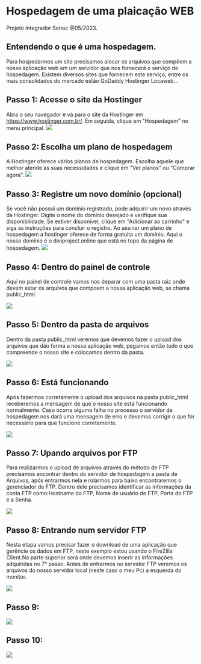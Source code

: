 # Hospedagem de uma plaicação WEB
Projeto integrador Senac @05/2023.

## Entendendo o que é uma hospedagem.
Para hospedarmos um site precisamos alocar os arquivos que compôem a nossa aplicação web em um 
servidor que nos fornecerá o serviço de hospedagem. Existem diversos sites que fornecem este serviço, entre os mais consolidados do mercado estão GoDaddy Hostinger Locaweb...

## Passo 1: Acesse o site da Hostinger
Abra o seu navegador e vá para o site da Hostinger em https://www.hostinger.com.br/. Em seguida, clique em "Hospedagem" no menu principal.
<img src="img/01.png">

## Passo 2: Escolha um plano de hospedagem
A Hostinger oferece vários planos de hospedagem. Escolha aquele que melhor atende às suas necessidades e clique em "Ver planos" ou "Comprar agora". 
<img src="img/02.png">

## Passo 3: Registre um novo domínio (opcional)
Se você não possui um domínio registrado, pode adquirir um novo através da Hostinger. Digite o nome do domínio desejado e verifique sua disponibilidade. Se estiver disponível, clique em "Adicionar ao carrinho" e siga as instruções para concluir o registro. Ao assinar um plano de hospedagem a hostinger oferece de forma gratuita um domínio. Aqui o nosso domínio é o diviproject.online que está no topo da página de hospedagem.
<img src="img/Screenshot_3.png">

## Passo 4: Dentro do painel de controle
Aqui no painel de controle vamos nos deparar com uma pasta raiz onde devem estar os arquivos que compoem a nossa aplicação web, se chama public_html.

<img src="img/Screenshot_4.png">

## Passo 5: Dentro da pasta de arquivos
Dentro da pasta public_html veremos que devemos fazer o upload dos arquivos que dão forma a nossa aplicação web, pegamos então tudo o que compreende o nosso site e colocamos dentro da pasta.

<img src="img/Screenshot_5.png">

## Passo 6: Está funcionando
Após fazermos corretamente o upload dos arquivos na pasta public_html receberemos a mensagem de que o nosso site está funcionando normalmente. Caso ocorra alguma falha no processo o servidor de hospedagem nos dará uma mensagem de erro e devemos corrigir o que for necessário para que funcione corretamente.

<img src="img/Screenshot_6.png">

## Passo 7: Upando arquivos por FTP
Para realizarmos o upload de arquivos através do método de FTP precisamos encontrar dentro do servidor de hospedagem a pasta de Arquivos, após entrarmos nela e rolarmos para baixo encontraremos o gerenciador de FTP. Dentro dele precisamos identificar as informações da conta FTP como:Hostname do FTP, Nome de usuário de FTP, Porta do FTP e a Senha.

<img src="img/Screenshot_7.png">

## Passo 8: Entrando num servidor FTP
Nesta etapa vamos precisar fazer o download de uma aplicação que gerêncie os dados em FTP, neste exemplo estou usando o FireZilla Client.Na parte superior será onde devemos inserir as informações adquiridas no 7° passo. Antes de entrarmos no servidor FTP veremos os arquivos do nosso servidor local (neste caso o meu Pc) a esquerda do monitor.

<img src="img/Screenshot_8.png">

## Passo 9:

<img src="img/Screenshot_9.png">

## Passo 10:

<img src="img/Screenshot_10.png">



